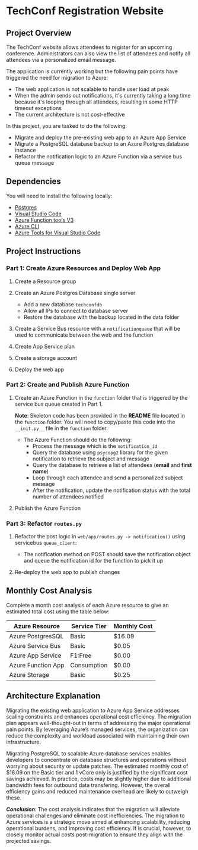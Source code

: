 # TechConf Registration Website

## Project Overview
The TechConf website allows attendees to register for an upcoming conference. Administrators can also view the list of attendees and notify all attendees via a personalized email message.

The application is currently working but the following pain points have triggered the need for migration to Azure:
 - The web application is not scalable to handle user load at peak
 - When the admin sends out notifications, it's currently taking a long time because it's looping through all attendees, resulting in some HTTP timeout exceptions
 - The current architecture is not cost-effective 

In this project, you are tasked to do the following:
- Migrate and deploy the pre-existing web app to an Azure App Service
- Migrate a PostgreSQL database backup to an Azure Postgres database instance
- Refactor the notification logic to an Azure Function via a service bus queue message

## Dependencies

You will need to install the following locally:
- [Postgres](https://www.postgresql.org/download/)
- [Visual Studio Code](https://code.visualstudio.com/download)
- [Azure Function tools V3](https://docs.microsoft.com/en-us/azure/azure-functions/functions-run-local?tabs=windows%2Ccsharp%2Cbash#install-the-azure-functions-core-tools)
- [Azure CLI](https://docs.microsoft.com/en-us/cli/azure/install-azure-cli?view=azure-cli-latest)
- [Azure Tools for Visual Studio Code](https://marketplace.visualstudio.com/items?itemName=ms-vscode.vscode-node-azure-pack)

## Project Instructions

### Part 1: Create Azure Resources and Deploy Web App
1. Create a Resource group
2. Create an Azure Postgres Database single server
   - Add a new database `techconfdb`
   - Allow all IPs to connect to database server
   - Restore the database with the backup located in the data folder

3. Create a Service Bus resource with a `notificationqueue` that will be used to communicate between the web and the function


4. Create App Service plan

5. Create a storage account

6. Deploy the web app


### Part 2: Create and Publish Azure Function
1. Create an Azure Function in the `function` folder that is triggered by the service bus queue created in Part 1.

      **Note**: Skeleton code has been provided in the **README** file located in the `function` folder. You will need to copy/paste this code into the `__init.py__` file in the `function` folder.
      - The Azure Function should do the following:
         - Process the message which is the `notification_id`
         - Query the database using `psycopg2` library for the given notification to retrieve the subject and message
         - Query the database to retrieve a list of attendees (**email** and **first name**)
         - Loop through each attendee and send a personalized subject message
         - After the notification, update the notification status with the total number of attendees notified

2. Publish the Azure Function

### Part 3: Refactor `routes.py`
1. Refactor the post logic in `web/app/routes.py -> notification()` using servicebus `queue_client`:
   - The notification method on POST should save the notification object and queue the notification id for the function to pick it up


2. Re-deploy the web app to publish changes

## Monthly Cost Analysis
Complete a month cost analysis of each Azure resource to give an estimated total cost using the table below:

| Azure Resource     | Service Tier    | Monthly Cost |
| -------------------| --------------- | ------------ |
| Azure PostgresSQL  |     Basic       |   $16.09     |
| Azure Service Bus  |     Basic       |    $0.05     |
| Azure App Service  |     F1:Free     |    $0.00     |
| Azure Function App |    Consumption  |    $0.00     |
| Azure Storage      |     Basic       |    $0.25     |

## Architecture Explanation  

Migrating the existing web application to Azure App Service addresses scaling constraints and enhances operational cost efficiency. The migration plan appears well-thought-out in terms of addressing the major operational pain points. By leveraging Azure’s managed services, the organization can reduce the complexity and workload associated with maintaining their own infrastructure.

Migrating PostgreSQL to scalable Azure database services enables developers to concentrate on database structures and operations without worrying about security or update patches. The estimated monthly cost of $16.09 on the Basic tier and 1 vCore only is justified by the significant cost savings achieved. In practice, costs may be slightly higher due to additional bandwidth fees for outbound data transfering. However, the overall efficiency gains and reduced maintenance overhead are likely to outweigh these.

_**Conclusion**_: The cost analysis indicates that the migration will alleviate operational challenges and eliminate cost inefficiencies. The migration to Azure services is a strategic move aimed at enhancing scalability, reducing operational burdens, and improving cost efficiency. It is crucial, however, to closely monitor actual costs post-migration to ensure they align with the projected savings. 
